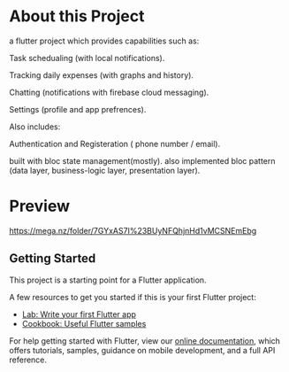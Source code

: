 # About this Project
a flutter project which provides capabilities such as:

Task schedualing (with local notifications).

Tracking daily expenses (with graphs and history).

Chatting (notifications with firebase cloud messaging).

Settings (profile and app prefrences). 

Also includes:

Authentication and Registeration ( phone number / email).

built with bloc state management(mostly).
also implemented bloc pattern (data layer, business-logic layer, presentation layer).

# Preview
https://mega.nz/folder/7GYxAS7I%23BUyNFQhjnHd1vMCSNEmEbg



## Getting Started

This project is a starting point for a Flutter application.

A few resources to get you started if this is your first Flutter project:

- [Lab: Write your first Flutter app](https://flutter.dev/docs/get-started/codelab)
- [Cookbook: Useful Flutter samples](https://flutter.dev/docs/cookbook)

For help getting started with Flutter, view our
[online documentation](https://flutter.dev/docs), which offers tutorials,
samples, guidance on mobile development, and a full API reference.
